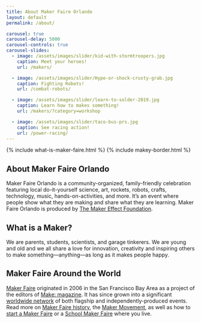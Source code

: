 ```yaml
---
title: About Maker Faire Orlando
layout: default
permalink: /about/

carousel: true
carousel-delay: 5000
carousel-controls: true
carousel-slides:
  - image: /assets/images/slider/kid-with-stormtroopers.jpg  
    caption: Meet your heroes!
    url: /makers/

  - image: /assets/images/slider/Hype-or-shock-crusty-grab.jpg  
    caption: Fighting Robots!
    url: /combat-robots/

  - image: /assets/images/slider/learn-to-solder-2019.jpg
    caption: Learn how to makes something!
    url: /makers/?category=workshop

  - image: /assets/images/slider/taco-bus-prs.jpg  
    caption: See racing action!
    url: /power-racing/
---
```

{% include what-is-maker-faire.html %}
{% include makey-border.html %}

<div style="margin-top: 20px"></div>


  <div class="row text-center">
    <div class="title-w-border-y">
      <h2>About Maker Faire Orlando</h2>
    </div>
  </div>
  <div class="row">
    <div class="col-md-10 col-md-offset-1">
    Maker Faire Orlando is a community-organized, family-friendly celebration featuring local do-it-yourself science, art, rockets, robots, crafts, technology, music, hands-on-activities, and more. It’s an event where people show what they are making and share what they are learning. Maker Faire Orlando is produced by <a title="The Maker Effect Foundation" href="http://themakereffect.org/"> The Maker Effect Foundation</a>.
    </div>
  </div>

  <div style="margin-top: 20px"></div>

  <div class="row text-center">
    <div class="title-w-border-y">
    <h2>What is a Maker?</h2>
    </div>
  </div>

  <div class="row">
    <div class="col-md-10 col-md-offset-1">We are parents, students, scientists, and garage tinkerers. We are young and old and we all share a love for innovation, creativity and inspiring others to make something—anything—as long as it makes people happy.</div>
  </div>

  <div style="margin-top: 20px"></div>
  <div class="row text-center">
    <div class="title-w-border-y">
    <h2>Maker Faire Around the World</h2>
    </div>
  </div>
  <div class="row">
    <div class="col-md-10 col-md-offset-1">
      <a href="https://makerfaire.com/">Maker Faire</a> originated in 2006 in the San Francisco Bay Area as a project of the editors of <a href="https://makezine.com/">Make: magazine</a>.  It has since grown into a significant <a href="https://makerfaire.com/map/">worldwide network</a> of both flagship and independently-produced events.  Read more on <a href="https://makerfaire.com/makerfairehistory/">Maker Faire history</a>, the <a href="https://makerfaire.com/maker-movement/">Maker Movement</a>, as well as how to <a href="https://makerfaire.com/global/">start a Maker Faire</a> or a <a href="https://makerfaire.com/global/school/">School Maker Faire</a> where you live.
    </div>
  </div>
  <div style="margin-top: 20px"></div>
